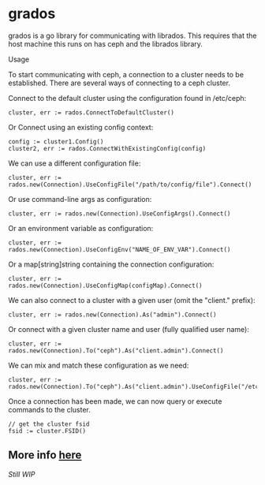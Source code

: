 grados
======

grados is a go library for communicating with librados. This requires that the host machine this runs on has ceph and the librados library.

Usage

To start communicating with ceph, a connection to a cluster needs to be established. There are several ways of connecting to a ceph cluster.

Connect to the default cluster using the configuration found in /etc/ceph:

```
cluster, err := rados.ConnectToDefaultCluster()
```

Or Connect using an existing config context:

```
config := cluster1.Config()
cluster2, err := rados.ConnectWithExistingConfig(config)
```

We can use a different configuration file:

```
cluster, err := rados.new(Connection).UseConfigFile("/path/to/config/file").Connect()
```

Or use command-line args as configuration:

```
cluster, err := rados.new(Connection).UseConfigArgs().Connect()
```

Or an environment variable as configuration:

```
cluster, err := rados.new(Connection).UseConfigEnv("NAME_OF_ENV_VAR").Connect()
```

Or a map[string]string containing the connection configuration:

```
cluster, err := rados.new(Connection).UseConfigMap(configMap).Connect()
```

We can also connect to a cluster with a given user (omit the "client." prefix):

```
cluster, err := rados.new(Connection).As("admin").Connect()
```

Or connect with a given cluster name and user (fully qualified user name):

```
cluster, err := rados.new(Connection).To("ceph").As("client.admin").Connect()
```

We can mix and match these configuration as we need:

```
cluster, err := rados.new(Connection).To("ceph").As("client.admin").UseConfigFile("/etc/ceph/myceph.conf").Connect()
```

Once a connection has been made, we can now query or execute commands to the cluster.

```
// get the cluster fsid
fsid := cluster.FSID()
```

## More info [here](http://godoc.org/github.com/AcalephStorage/grados)

_Still WIP_